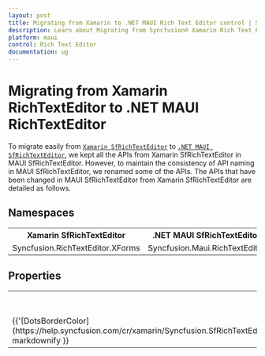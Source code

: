 ```yaml
---
layout: post
title: Migrating from Xamarin to .NET MAUI Rich Text Editor control | Syncfusion®
description: Learn about Migrating from Syncfusion® Xamarin Rich Text Editor to Syncfusion® .NET MAUI Rich Text Editor control and more.
platform: maui 
control: Rich Text Editor
documentation: ug
---
```


# Migrating from Xamarin RichTextEditor to .NET MAUI RichTextEditor

To migrate easily from [`Xamarin SfRichTextEditor`](https://help.syncfusion.com/cr/xamarin/Syncfusion.SfRichTextEditor.XForms.SfRichTextEditor.html) to [`.NET MAUI SfRichTextEditor`](https://help.syncfusion.com/cr/maui/Syncfusion.Maui.RichTextEditor.SfRichTextEditor.html?tabs=tabid-1), we kept all the APIs from Xamarin SfRichTextEditor in MAUI SfRichTextEditor. However, to maintain the consistency of API naming in MAUI SfRichTextEditor, we renamed some of the APIs. The APIs that have been changed in MAUI SfRichTextEditor from Xamarin SfRichTextEditor are detailed as follows.

## Namespaces 

<table>
<tr>
<th>Xamarin SfRichTextEditor</th>
<th>.NET MAUI SfRichTextEditor</th></tr>
<tr>
<td>Syncfusion.RichTextEditor.XForms</td>
<td>Syncfusion.Maui.RichTextEditor</td></tr>
</table>

## Properties

<table> 
<tr>
<th>Xamarin SfRichTextEditor</th>
<th>.NET MAUI SfRichTextEditor</th>
<th>Description</th></tr>
<tr>
<td>{{'[DotsBorderColor](https://help.syncfusion.com/cr/xamarin/Syncfusion.SfRichTextEditor.XForms.SfRichTextEditor.html#Syncfusion_SfRichTextEditor_XForms_SfRichTextEditor_DotsBorderColor)'| markdownify }}</td>
<td>DotsStroke</td>
<td>Gets or sets the value of DotsStroke.
</td></tr>
</table>
